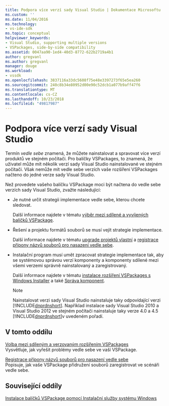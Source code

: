 ```yaml
---
title: Podpora více verzí sady Visual Studio | Dokumentace Microsoftu
ms.custom: ''
ms.date: 11/04/2016
ms.technology:
- vs-ide-sdk
ms.topic: conceptual
helpviewer_keywords:
- Visual Studio, supporting multiple versions
- VSPackages, side-by-side compatibility
ms.assetid: 0047aa90-1ed4-40d3-8772-622b2719a4b1
author: gregvanl
ms.author: gregvanl
manager: douge
ms.workload:
- vssdk
ms.openlocfilehash: 3837116a33dc5608f75e48e3397273f65e5ea260
ms.sourcegitcommit: 240c8b34e80952d00e90c52dcb1a077b9aff47f6
ms.translationtype: MT
ms.contentlocale: cs-CZ
ms.lasthandoff: 10/23/2018
ms.locfileid: "49817987"
---
```

# <a name="supporting-multiple-versions-of-visual-studio"></a>Podpora více verzí sady Visual Studio
Termín *vedle sebe* znamená, že můžete nainstalovat a spravovat více verzí produktů ve stejném počítači. Pro balíčky VSPackages, to znamená, že uživatel může mít několik verzí sady Visual Studio nainstalované ve stejném počítači. Však nemůže mít vedle sebe verzích vaše rozšíření VSPackages načteno do jedné verze sady Visual Studio.  
  
 Než provedete vašeho balíčku VSPackage moci být načtena do vedle sebe verzích sady Visual Studio, zvažte následující:  
  
- Je nutné určit strategii implementace vedle sebe, kterou chcete sledovat.  
  
   Další informace najdete v tématu [výběr mezi sdílené a vyvíjených balíčků VSPackage](../extensibility/choosing-between-shared-and-versioned-vspackages.md).  
  
- Řešení a projektu formátů souborů se musí vejít strategie implementace.  
  
   Další informace najdete v tématu [upgrade projektů vlastní](../extensibility/internals/upgrading-projects.md#upgrading-custom-projects) a [registrace přípony názvů souborů pro nasazení vedle sebe](../extensibility/registering-file-name-extensions-for-side-by-side-deployments.md).  
  
- Instalační program musí umět zpracovat strategie implementace tak, aby se systémovou správou verzí komponenty a komponenty sdílené mezi všemi verzemi správně nainstalovaný a zaregistrovaný.  
  
   Další informace najdete v tématu [instalace rozšíření VSPackages s Windows Installer](../extensibility/internals/installing-vspackages-with-windows-installer.md) a také [Správa komponent](../extensibility/internals/component-management.md).  
  
  > [!NOTE]
  >  Nainstalovat verzi sady Visual Studio nainstaluje taky odpovídající verzi [!INCLUDE[dnprdnshort](../code-quality/includes/dnprdnshort_md.md)]. Například instalace sady Visual Studio 2010 a Visual Studio 2012 ve stejném počítači nainstaluje taky verze 4.0 a 4.5 [!INCLUDE[dnprdnshort](../code-quality/includes/dnprdnshort_md.md)]v uvedeném pořadí.  
  
## <a name="in-this-section"></a>V tomto oddílu  
 [Volba mezi sdíleným a verzovaným rozšířením VSPackages](../extensibility/choosing-between-shared-and-versioned-vspackages.md)  
 Vysvětluje, jak vyřešit problémy vedle sebe ve vaší VSPackage.  
  
 [Registrace přípony názvů souborů pro nasazení vedle sebe](../extensibility/registering-file-name-extensions-for-side-by-side-deployments.md)  
 Popisuje, jak vaše VSPackage přidružení souborů zaregistrovat ve scénáři vedle sebe.  
  
## <a name="related-sections"></a>Související oddíly  
 [Instalace balíčků VSPackage pomocí Instalační služby systému Windows](../extensibility/internals/installing-vspackages-with-windows-installer.md)  
